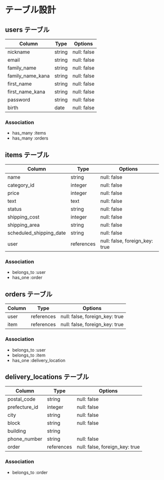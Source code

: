 # テーブル設計

## users テーブル

| Column           | Type   | Options     |
| ---------------- | ------ | ----------- |
| nickname         | string | null: false |
| email            | string | null: false |
| family_name      | string | null: false |
| family_name_kana | string | null: false |
| first_name       | string | null: false |
| first_name_kana  | string | null: false |
| password         | string | null: false |
| birth            | date   | null: false |

### Association

- has_many :items
- has_many :orders

## items テーブル

| Column                  | Type       | Options                            |
| ----------------------- | ---------- | ---------------------------------- |
| name                    | string     | null: false                        |
| category_id             | integer    | null: false                        |
| price                   | integer    | null: false                        |
| text                    | text       | null: false                        |
| status                  | string     | null: false                        |
| shipping_cost           | integer    | null: false                        |
| shipping_area           | string     | null: false                        |
| scheduled_shipping_date | string     | null: false                        |
| user                    | references | null: false, foreign_key: true     |

### Association

- belongs_to :user
- has_one :order

## orders テーブル
| Column   | Type       | Options                        |
| -------- | ---------- | ------------------------------ |
| user     | references | null: false, foreign_key: true |
| item     | references | null: false, foreign_key: true |

### Association

- belongs_to :user
- belongs_to :item
- has_one :delivery_location


## delivery_locations テーブル
| Column        | Type       | Options                        |
| ------------- | ---------- | ------------------------------ |
| postal_code   | string     | null: false                    |
| prefecture_id | integer    | null: false                    |
| city          | string     | null: false                    |
| block         | string     | null: false                    |
| building      | string     |                                |
| phone_number  | string     | null: false                    |
| order         | references | null: false, foreign_key: true |

### Association

- belongs_to :order